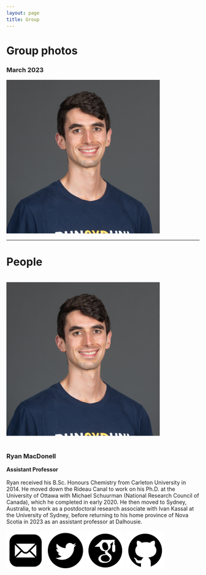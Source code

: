 ```yaml
---
layout: page
title: Group
---
```



# Group photos
### March 2023

![The group is just me](/images/macdonell_profile.jpg)

---
# People

<br/>
<div class="row">
  <div class="col">
    <img src="/images/macdonell_profile.jpg" alt="Photo of Ryan MacDonell" />
  </div>
  <div class="col">
    <br/>
    <h3> Ryan MacDonell </h3>
    <b><b> Assistant Professor </b></b>
    <br/>
    <br/>
    Ryan received his B.Sc. Honours Chemistry from Carleton University in 2014.
    He moved down the Rideau Canal to work on his Ph.D. at the
    University of Ottawa with Michael Schuurman (National Research
    Council of Canada), which he completed in early 2020. He then moved to Sydney,
    Australia, to work as a postdoctoral research associate with Ivan Kassal at
    the University of Sydney, before returning to his home province of Nova
    Scotia in 2023 as an assistant professor at Dalhousie.
    <br/>
    <br/>
    <a href="mailto:rymac@dal.ca"><img src="/images/icons8-mail.svg" /></a>
    <a href="https://twitter.com/ryjmac"><img src="/images/icons8-twitter.svg" /></a>
    <a href="https://scholar.google.ca/citations?user=Q3W4msQAAAAJ"><img src="/images/icons8-google-scholar.svg" /></a>
    <a href="https://github.com/ryjmacdonell"><img src="/images/icons8-github.svg" /></a>
  </div>
</div>
